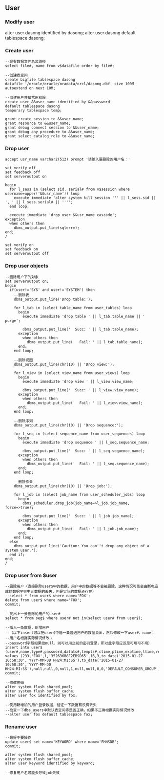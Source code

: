 ## User

### Modify user
alter user dasong identified by dasong;
alter user dasong default tablespace dasong;


### Create user

	--现有数据文件名及路径
	select file#, name from v$datafile order by file#;
	
	--创建表空间
	create bigfile tablespace dasong
	datafile '/oracle/oracle/oradata/orcl/dasong.dbf' size 100M
	autoextend on next 10M;
	
	--创建用户并赋常用权限
	create user &&user_name identified by &&password
	default tablespace dasong
	temporary tablespace temp;
	
	grant create session to &&user_name;
	grant resource to &&user_name;
	grant debug connect session to &&user_name;
	grant debug any procedure to &&user_name;
	grant select_catalog_role to &&user_name;


### Drop user

	accept usr_name varchar2(512) prompt '请输入要删除的用户名：'
	
	set verify off
	set feedback off
	set serveroutput on
	
	begin
	  for l_sess in (select sid, serial# from v$session where username=upper('&&usr_name')) loop
	    execute immediate 'alter system kill session ''' || l_sess.sid || ', ' || l_sess.serial# || '''';
	  end loop;
	
	  execute immediate 'drop user &&usr_name cascade';
	exception
	  when others then
	    dbms_output.put_line(sqlerrm);
	end;
	/
	
	set verify on
	set feedback on
	set serveroutput off


### Drop user objects

	--删除用户下的对象
	set serveroutput on;
	begin
	  if(user!='SYS' and user!='SYSTEM') then
	    --删除表
	    dbms_output.put_line('Drop table:');
	
	    for l_tab in (select table_name from user_tables) loop
	      begin
	        execute immediate 'drop table ' || l_tab.table_name || ' purge';
	
	        dbms_output.put_line('  Succ: ' || l_tab.table_name);
	      exception
	        when others then
	          dbms_output.put_line('  Fail: ' || l_tab.table_name);
	      end;
	    end loop;
	
	    --删除视图
	    dbms_output.put_line(chr(10) || 'Drop view:');
	
	    for l_view in (select view_name from user_views) loop
	      begin
	        execute immediate 'drop view ' || l_view.view_name;
	
	        dbms_output.put_line('  Succ: ' || l_view.view_name);
	      exception
	        when others then
	          dbms_output.put_line('  Fail: ' || l_view.view_name);
	      end;
	    end loop;
	
	    --删除序列
	    dbms_output.put_line(chr(10) || 'Drop sequence:');
	
	    for l_seq in (select sequence_name from user_sequences) loop
	      begin
	        execute immediate 'drop sequence ' || l_seq.sequence_name;
	
	        dbms_output.put_line('  Succ: ' || l_seq.sequence_name);
	      exception
	        when others then
	          dbms_output.put_line('  Fail: ' || l_seq.sequence_name);
	      end;
	    end loop;
	
	    --删除作业
	    dbms_output.put_line(chr(10) || 'Drop job:');
	
	    for l_job in (select job_name from user_scheduler_jobs) loop
	      begin
	        dbms_scheduler.drop_job(job_name=>l_job.job_name, force=>true);
	
	        dbms_output.put_line('  Succ: ' || l_job.job_name);
	      exception
	        when others then
	          dbms_output.put_line('  Fail: ' || l_job.job_name);
	      end;
	    end loop;
	  else
	    dbms_output.put_line('Caution: You can''t drop any object of a system user.');
	  end if;
	end;
	/

### Drop user from $user

	--删除用户（直接删除user$中的数据，用户中的数据等不会被删除，这种情况可能会由断电造成的数据字典中元数据的丢失，但是实际的数据还存在）
	--select * from user$ where name='FOX';
	delete from user$ where name='FOX';
	commit;
	
	--找出上一步删除的用户的user#
	select * from seg$ where user# not in(select user# from user$);
	
	--插入一条数据，新增用户
	--（以下insert可以把user$中选一条普通用户的数据卖出，然后修改一下user#、name；
	--用户名根据实际情况修改；
	--password字段如果给null，则可以用之前的密码登录，所以此字段应该是可填可不填）
	insert into user$ (user#,name,type#,password,datats#,tempts#,ctime,ptime,exptime,ltime,resource$,audit$,defrole,defgrp#,defgrp_seq#,astatus,lcount,defschclass,ext_username,spare1,spare2,spare3,spare4,spare5,spare6) values (233,'FOX',1,'352636B8F2EB9D65',16,3,to_date('2015-01-27 10:58:30','YYYY-MM-DD HH24:MI:SS'),to_date('2015-01-27 10:58:30','YYYY-MM-DD HH24:MI:SS'),null,null,0,null,1,null,null,0,0,'DEFAULT_CONSUMER_GROUP',null,0,null,null,'S:9A4467E8962B4C438A82769C76A42DD0B1B0D8226C25FF7B4886E19DF486',null,null);
	commit;
	
	--修改密码
	alter system flush shared_pool;
	alter system flush buffer_cache;
	alter user fox identified by fox;
	
	--使用新增加的用户登录数据，验证一下数据有没有丢失
	--检查一下dba_users中默认表空间等是否正确，如果不正确根据实际情况修改
	--alter user fox default tablespace fox;


### Rename user

	--最好不要操作
	update user$ set name='KEYWORD' where name='FHNSDB';
	commit;
	
	alter system flush shared_pool;
	alter system flush buffer_cache;
	alter user keyword identified by keyword;
	
	--修复用户名可能会导致job失效
